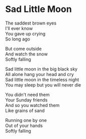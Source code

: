 # Sad Little Moon  

The saddest brown eyes  
I'll ever know  
You gave up crying  
So long ago  

But come outside  
And watch the snow  
Softly falling  

Sad little moon in the big black sky  
All alone hang your head and cry  
Sad little moon in the timeless night  
You may sleep but you will never die  

You didn't need them  
Your Sunday friends  
And so you watched them  
Like grains of sand  

Running one by one  
Out of your hands  
Softly falling  
